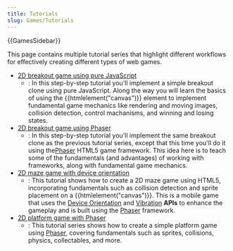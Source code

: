 ```yaml
---
title: Tutorials
slug: Games/Tutorials
---
```

{{GamesSidebar}}

This page contains multiple tutorial series that highlight different workflows for effectively creating different types of web games.

- [2D breakout game using pure JavaScript](/pt-BR/docs/Games/Workflows/2D_Breakout_game_pure_JavaScript)
  - : In this step-by-step tutorial you'll implement a simple breakout clone using pure JavaScript. Along the way you will learn the basics of using the {{htmlelement("canvas")}} element to implement fundamental game mechanics like rendering and moving images, collision detection, control machanisms, and winning and losing states.
- [2D breakout game using Phaser](/pt-BR/docs/Games/Workflows/2D_breakout_game_Phaser)
  - : In this step-by-step tutorial you'll implement the same breakout clone as the previous tutorial series, except that this time you'll do it using the[Phaser](http://phaser.io/) HTML5 game framework. This idea here is to teach some of the fundamentals (and advantages) of working with frameworks, along with fundamental game mechanics.
- [2D maze game with device orientation](/pt-BR/docs/Games/Workflows/HTML5_Gamedev_Phaser_Device_Orientation)
  - : This tutorial shows how to create a 2D maze game using HTML5, incorporating fundamentals such as collision detection and sprite placement on a {{htmlelement("canvas")}}. This is a mobile game that uses the [Device Orientation](/en-US/Apps/Build/gather_and_modify_data/responding_to_device_orientation_changes) and [Vibration](/pt-BR/docs/Web/Guide/API/Vibration) **APIs** to enhance the gameplay and is built using the [Phaser](http://phaser.io/) framework.
- [2D platform game with Phaser](https://mozdevs.github.io/html5-games-workshop/en/guides/platformer/start-here/)
  - : This tutorial series shows how to create a simple platform game using [Phaser](http://phaser.io/), covering fundamentals such as sprites, collisions, physics, collectables, and more.
